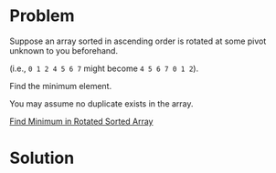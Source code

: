
# Problem

Suppose an array sorted in ascending order is rotated at some pivot unknown to
you beforehand.

(i.e., `0 1 2 4 5 6 7` might become `4 5 6 7 0 1 2`).

Find the minimum element.

You may assume no duplicate exists in the array.



[Find Minimum in Rotated Sorted Array](https://leetcode.com/problems/find-minimum-in-rotated-sorted-array)

# Solution



